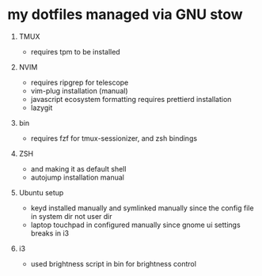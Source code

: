 # my dotfiles managed via GNU stow

1. TMUX
    - requires tpm to be installed

2. NVIM
    - requires ripgrep for telescope
    - vim-plug installation (manual)
    - javascript ecosystem formatting requires prettierd installation
    - lazygit

3. bin
    - requires fzf for tmux-sessionizer, and zsh bindings

4. ZSH
    - and making it as default shell
    - autojump installation manual

5. Ubuntu setup
    - keyd installed manually and symlinked manually since the config file in system dir not user dir
    - laptop touchpad in configured manually since gnome ui settings breaks in i3

6. i3
    - used brightness script in bin for brightness control
